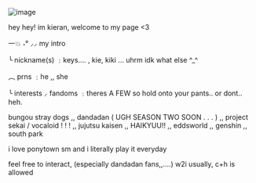 ![image](https://64.media.tumblr.com/44deed6e7768a27f9ddf45fa3b3c439d/f31dbc597ce3fd80-b7/s400x600/f3295bd6b69e5291391816531a5bfc319e88d6db.gifv)

hey hey! im kieran, welcome to my page <3

一💥 ˖° ⸝⸝ my intro

╰ nickname(s) ﹕keys.... , kie, kiki ... uhrm idk what else ^_^

︵ prns ﹕he ,, she

╰ interests ⸝ fandoms ﹕theres A FEW so hold onto your pants.. or dont.. heh.

bungou stray dogs ,, dandadan ( UGH SEASON TWO SOON . . . ) ,, project sekai / vocaloid ! ! ! ,, jujutsu kaisen ,, HAIKYUU!! ,, eddsworld ,, genshin ,, south park

i love ponytown sm and i literally play it everyday

feel free to interact, (especially dandadan fans,,....) w2i usually, c+h is allowed

